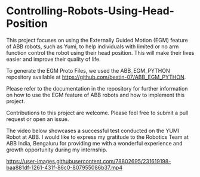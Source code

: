 # Controlling-Robots-Using-Head-Position

This project focuses on using the Externally Guided Motion (EGM) feature of ABB robots, such as Yumi, to help individuals with limited or no arm function control the robot using their head position. This will make their lives easier and improve their quality of life.

To generate the EGM Proto Files, we used the ABB_EGM_PYTHON repository available at https://github.com/bestin-07/ABB_EGM_PYTHON.

Please refer to the documentation in the repository for further information on how to use the EGM feature of ABB robots and how to implement this project.

Contributions to this project are welcome. Please feel free to submit a pull request or open an issue.

The video below showcases a successful test conducted on the YUMI Robot at ABB. I would like to express my gratitude to the Robotics Team at ABB India, Bengaluru for providing me with a wonderful experience and growth opportunity during my internship.



https://user-images.githubusercontent.com/78802695/231619198-baa881df-1261-431f-86c0-807955086b37.mp4

